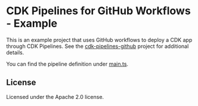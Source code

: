 # CDK Pipelines for GitHub Workflows - Example

This is an example project that uses GitHub workflows to deploy a CDK app
through CDK Pipelines. See the
[cdk-pipelines-github](https://github.com/cdklabs/cdk-pipelines-github) project
for additional details.

You can find the pipeline definition under [main.ts](./src/main.ts).

## License

Licensed under the Apache 2.0 license.
